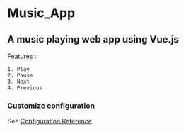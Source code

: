 # Music_App

## A music playing web app using Vue.js

Features : 
```
1. Play
2. Pause
3. Next
4. Previous

```

### Customize configuration
See [Configuration Reference](https://cli.vuejs.org/config/).
